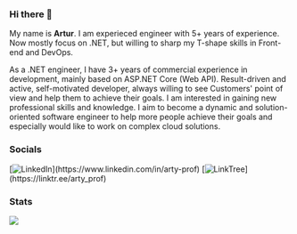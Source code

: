 ### Hi there 👋

My name is **Artur**.
I am experieced engineer with 5+ years of experience. Now mostly focus on .NET, but willing to sharp my T-shape skills in Front-end and DevOps.

As a .NET engineer, I have 3+ years of commercial experience in development, mainly based on ASP.NET Core (Web API). Result-driven and active, self-motivated developer, always willing to see Customers' point of view and help them to achieve their goals. I am interested in gaining new professional skills and knowledge. 
I aim to become a dynamic and solution-oriented software engineer to help more people achieve their goals and especially would like to work on complex cloud solutions. 

### Socials

[![LinkedIn](https://www.linkedin.com/in/arty-prof](https://img.shields.io/badge/-LinkedIn-blue?style=for-the-badge&logo=appveyor))](https://www.linkedin.com/in/arty-prof)
[![LinkTree](https://linktr.ee/arty_prof](https://img.shields.io/badge/-linktree-green?style=for-the-badge&logo=appveyor))](https://linktr.ee/arty_prof)

### Stats
![](https://komarev.com/ghpvc/?username=ArtyProfe&color=green)
